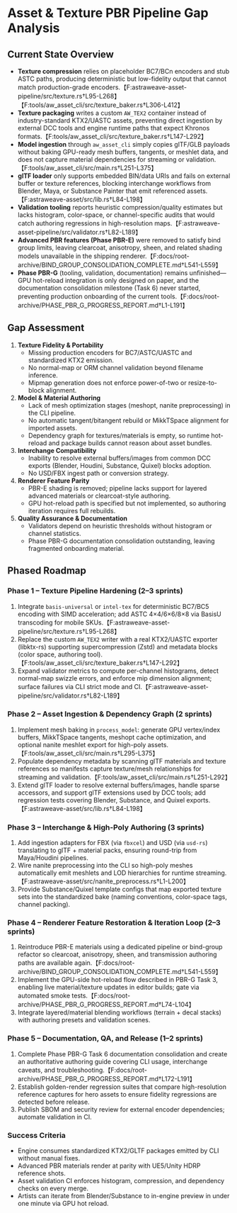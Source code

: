 # Asset & Texture PBR Pipeline Gap Analysis

## Current State Overview
- **Texture compression** relies on placeholder BC7/BCn encoders and stub ASTC paths, producing deterministic but low-fidelity output that cannot match production-grade encoders.【F:astraweave-asset-pipeline/src/texture.rs†L95-L268】【F:tools/aw_asset_cli/src/texture_baker.rs†L306-L412】
- **Texture packaging** writes a custom `AW_TEX2` container instead of industry-standard KTX2/UASTC assets, preventing direct ingestion by external DCC tools and engine runtime paths that expect Khronos formats.【F:tools/aw_asset_cli/src/texture_baker.rs†L147-L292】
- **Model ingestion** through `aw_asset_cli` simply copies glTF/GLB payloads without baking GPU-ready mesh buffers, tangents, or meshlet data, and does not capture material dependencies for streaming or validation.【F:tools/aw_asset_cli/src/main.rs†L251-L375】
- **glTF loader** only supports embedded BIN/data URIs and fails on external buffer or texture references, blocking interchange workflows from Blender, Maya, or Substance Painter that emit referenced assets.【F:astraweave-asset/src/lib.rs†L84-L198】
- **Validation tooling** reports heuristic compression/quality estimates but lacks histogram, color-space, or channel-specific audits that would catch authoring regressions in high-resolution maps.【F:astraweave-asset-pipeline/src/validator.rs†L82-L189】
- **Advanced PBR features (Phase PBR-E)** were removed to satisfy bind group limits, leaving clearcoat, anisotropy, sheen, and related shading models unavailable in the shipping renderer.【F:docs/root-archive/BIND_GROUP_CONSOLIDATION_COMPLETE.md†L541-L559】
- **Phase PBR-G** (tooling, validation, documentation) remains unfinished—GPU hot-reload integration is only designed on paper, and the documentation consolidation milestone (Task 6) never started, preventing production onboarding of the current tools.【F:docs/root-archive/PHASE_PBR_G_PROGRESS_REPORT.md†L1-L191】

## Gap Assessment
1. **Texture Fidelity & Portability**
   - Missing production encoders for BC7/ASTC/UASTC and standardized KTX2 emission.
   - No normal-map or ORM channel validation beyond filename inference.
   - Mipmap generation does not enforce power-of-two or resize-to-block alignment.
2. **Model & Material Authoring**
   - Lack of mesh optimization stages (meshopt, nanite preprocessing) in the CLI pipeline.
   - No automatic tangent/bitangent rebuild or MikkTSpace alignment for imported assets.
   - Dependency graph for textures/materials is empty, so runtime hot-reload and package builds cannot reason about asset bundles.
3. **Interchange Compatibility**
   - Inability to resolve external buffers/images from common DCC exports (Blender, Houdini, Substance, Quixel) blocks adoption.
   - No USD/FBX ingest path or conversion strategy.
4. **Renderer Feature Parity**
   - PBR-E shading is removed; pipeline lacks support for layered advanced materials or clearcoat-style authoring.
   - GPU hot-reload path is specified but not implemented, so authoring iteration requires full rebuilds.
5. **Quality Assurance & Documentation**
   - Validators depend on heuristic thresholds without histogram or channel statistics.
   - Phase PBR-G documentation consolidation outstanding, leaving fragmented onboarding material.

## Phased Roadmap

### Phase 1 – Texture Pipeline Hardening (2–3 sprints)
1. Integrate `basis-universal` or `intel-tex` for deterministic BC7/BC5 encoding with SIMD acceleration; add ASTC 4×4/6×6/8×8 via BasisU transcoding for mobile SKUs.【F:astraweave-asset-pipeline/src/texture.rs†L95-L268】
2. Replace the custom `AW_TEX2` writer with a real KTX2/UASTC exporter (libktx-rs) supporting supercompression (Zstd) and metadata blocks (color space, authoring tool).【F:tools/aw_asset_cli/src/texture_baker.rs†L147-L292】
3. Expand validator metrics to compute per-channel histograms, detect normal-map swizzle errors, and enforce mip dimension alignment; surface failures via CLI strict mode and CI.【F:astraweave-asset-pipeline/src/validator.rs†L82-L189】

### Phase 2 – Asset Ingestion & Dependency Graph (2 sprints)
1. Implement mesh baking in `process_model`: generate GPU vertex/index buffers, MikkTSpace tangents, meshopt cache optimization, and optional nanite meshlet export for high-poly assets.【F:tools/aw_asset_cli/src/main.rs†L295-L375】
2. Populate dependency metadata by scanning glTF materials and texture references so manifests capture texture/mesh relationships for streaming and validation.【F:tools/aw_asset_cli/src/main.rs†L251-L292】
3. Extend glTF loader to resolve external buffers/images, handle sparse accessors, and support glTF extensions used by DCC tools; add regression tests covering Blender, Substance, and Quixel exports.【F:astraweave-asset/src/lib.rs†L84-L198】

### Phase 3 – Interchange & High-Poly Authoring (3 sprints)
1. Add ingestion adapters for FBX (via `fbxcel`) and USD (via `usd-rs`) translating to glTF + material packs, ensuring round-trip from Maya/Houdini pipelines.
2. Wire nanite preprocessing into the CLI so high-poly meshes automatically emit meshlets and LOD hierarchies for runtime streaming.【F:astraweave-asset/src/nanite_preprocess.rs†L1-L200】
3. Provide Substance/Quixel template configs that map exported texture sets into the standardized bake (naming conventions, color-space tags, channel packing).

### Phase 4 – Renderer Feature Restoration & Iteration Loop (2–3 sprints)
1. Reintroduce PBR-E materials using a dedicated pipeline or bind-group refactor so clearcoat, anisotropy, sheen, and transmission authoring paths are available again.【F:docs/root-archive/BIND_GROUP_CONSOLIDATION_COMPLETE.md†L541-L559】
2. Implement the GPU-side hot-reload flow described in PBR-G Task 3, enabling live material/texture updates in editor builds; gate via automated smoke tests.【F:docs/root-archive/PHASE_PBR_G_PROGRESS_REPORT.md†L74-L104】
3. Integrate layered/material blending workflows (terrain + decal stacks) with authoring presets and validation scenes.

### Phase 5 – Documentation, QA, and Release (1–2 sprints)
1. Complete Phase PBR-G Task 6 documentation consolidation and create an authoritative authoring guide covering CLI usage, interchange caveats, and troubleshooting.【F:docs/root-archive/PHASE_PBR_G_PROGRESS_REPORT.md†L172-L191】
2. Establish golden-render regression suites that compare high-resolution reference captures for hero assets to ensure fidelity regressions are detected before release.
3. Publish SBOM and security review for external encoder dependencies; automate validation in CI.

### Success Criteria
- Engine consumes standardized KTX2/GLTF packages emitted by CLI without manual fixes.
- Advanced PBR materials render at parity with UE5/Unity HDRP reference shots.
- Asset validation CI enforces histogram, compression, and dependency checks on every merge.
- Artists can iterate from Blender/Substance to in-engine preview in under one minute via GPU hot reload.
